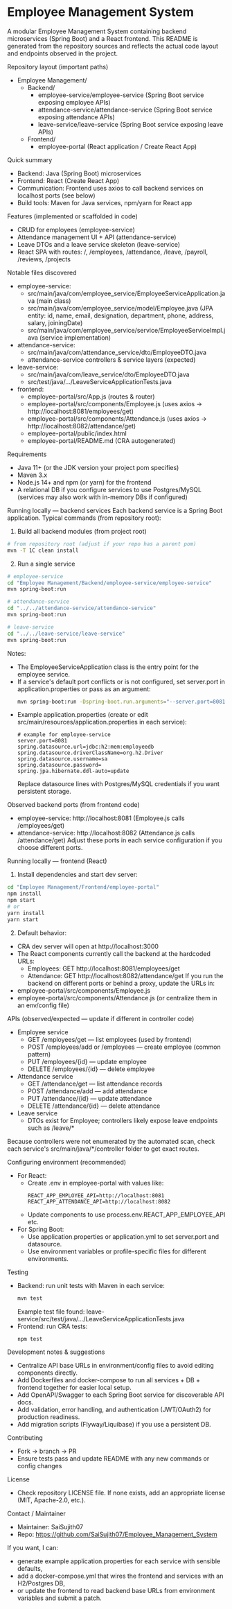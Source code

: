 # Employee Management System

A modular Employee Management System containing backend microservices (Spring Boot) and a React frontend. This README is generated from the repository sources and reflects the actual code layout and endpoints observed in the project.

Repository layout (important paths)
- Employee Management/
  - Backend/
    - employee-service/employee-service (Spring Boot service exposing employee APIs)
    - attendance-service/attendance-service (Spring Boot service exposing attendance APIs)
    - leave-service/leave-service (Spring Boot service exposing leave APIs)
  - Frontend/
    - employee-portal (React application / Create React App)

Quick summary
- Backend: Java (Spring Boot) microservices
- Frontend: React (Create React App)
- Communication: Frontend uses axios to call backend services on localhost ports (see below)
- Build tools: Maven for Java services, npm/yarn for React app

Features (implemented or scaffolded in code)
- CRUD for employees (employee-service)
- Attendance management UI + API (attendance-service)
- Leave DTOs and a leave service skeleton (leave-service)
- React SPA with routes: /, /employees, /attendance, /leave, /payroll, /reviews, /projects

Notable files discovered
- employee-service:
  - src/main/java/com/employee_service/EmployeeServiceApplication.java (main class)
  - src/main/java/com/employee_service/model/Employee.java (JPA entity: id, name, email, designation, department, phone, address, salary, joiningDate)
  - src/main/java/com/employee_service/service/EmployeeServiceImpl.java (service implementation)
- attendance-service:
  - src/main/java/com/attendance_service/dto/EmployeeDTO.java
  - attendance-service controllers & service layers (expected)
- leave-service:
  - src/main/java/com/leave_service/dto/EmployeeDTO.java
  - src/test/java/.../LeaveServiceApplicationTests.java
- frontend:
  - employee-portal/src/App.js (routes & router)
  - employee-portal/src/components/Employee.js (uses axios -> http://localhost:8081/employees/get)
  - employee-portal/src/components/Attendance.js (uses axios -> http://localhost:8082/attendance/get)
  - employee-portal/public/index.html
  - employee-portal/README.md (CRA autogenerated)

Requirements
- Java 11+ (or the JDK version your project pom specifies)
- Maven 3.x
- Node.js 14+ and npm (or yarn) for the frontend
- A relational DB if you configure services to use Postgres/MySQL (services may also work with in-memory DBs if configured)

Running locally — backend services
Each backend service is a Spring Boot application. Typical commands (from repository root):

1. Build all backend modules (from project root)
```bash
# from repository root (adjust if your repo has a parent pom)
mvn -T 1C clean install
```

2. Run a single service
```bash
# employee-service
cd "Employee Management/Backend/employee-service/employee-service"
mvn spring-boot:run

# attendance-service
cd "../../attendance-service/attendance-service"
mvn spring-boot:run

# leave-service
cd "../../leave-service/leave-service"
mvn spring-boot:run
```

Notes:
- The EmployeeServiceApplication class is the entry point for the employee service.
- If a service's default port conflicts or is not configured, set server.port in application.properties or pass as an argument:
  ```bash
  mvn spring-boot:run -Dspring-boot.run.arguments="--server.port=8081"
  ```
- Example application.properties (create or edit src/main/resources/application.properties in each service):
  ```
  # example for employee-service
  server.port=8081
  spring.datasource.url=jdbc:h2:mem:employeedb
  spring.datasource.driverClassName=org.h2.Driver
  spring.datasource.username=sa
  spring.datasource.password=
  spring.jpa.hibernate.ddl-auto=update
  ```
  Replace datasource lines with Postgres/MySQL credentials if you want persistent storage.

Observed backend ports (from frontend code)
- employee-service: http://localhost:8081 (Employee.js calls /employees/get)
- attendance-service: http://localhost:8082 (Attendance.js calls /attendance/get)
Adjust these ports in each service configuration if you choose different ports.

Running locally — frontend (React)
1. Install dependencies and start dev server:
```bash
cd "Employee Management/Frontend/employee-portal"
npm install
npm start
# or
yarn install
yarn start
```

2. Default behavior:
- CRA dev server will open at http://localhost:3000
- The React components currently call the backend at the hardcoded URLs:
  - Employees: GET http://localhost:8081/employees/get
  - Attendance: GET http://localhost:8082/attendance/get
If you run the backend on different ports or behind a proxy, update the URLs in:
- employee-portal/src/components/Employee.js
- employee-portal/src/components/Attendance.js
(or centralize them in an env/config file)

APIs (observed/expected — update if different in controller code)
- Employee service
  - GET /employees/get — list employees (used by frontend)
  - POST /employees/add or /employees — create employee (common pattern)
  - PUT /employees/{id} — update employee
  - DELETE /employees/{id} — delete employee
- Attendance service
  - GET /attendance/get — list attendance records
  - POST /attendance/add — add attendance
  - PUT /attendance/{id} — update attendance
  - DELETE /attendance/{id} — delete attendance
- Leave service
  - DTOs exist for Employee; controllers likely expose leave endpoints such as /leave/*

Because controllers were not enumerated by the automated scan, check each service's src/main/java/*/controller folder to get exact routes.

Configuring environment (recommended)
- For React:
  - Create .env in employee-portal with values like:
    ```
    REACT_APP_EMPLOYEE_API=http://localhost:8081
    REACT_APP_ATTENDANCE_API=http://localhost:8082
    ```
  - Update components to use process.env.REACT_APP_EMPLOYEE_API etc.
- For Spring Boot:
  - Use application.properties or application.yml to set server.port and datasource.
  - Use environment variables or profile-specific files for different environments.

Testing
- Backend: run unit tests with Maven in each service:
  ```bash
  mvn test
  ```
  Example test file found: leave-service/src/test/java/.../LeaveServiceApplicationTests.java
- Frontend: run CRA tests:
  ```bash
  npm test
  ```

Development notes & suggestions
- Centralize API base URLs in environment/config files to avoid editing components directly.
- Add Dockerfiles and docker-compose to run all services + DB + frontend together for easier local setup.
- Add OpenAPI/Swagger to each Spring Boot service for discoverable API docs.
- Add validation, error handling, and authentication (JWT/OAuth2) for production readiness.
- Add migration scripts (Flyway/Liquibase) if you use a persistent DB.

Contributing
- Fork -> branch -> PR
- Ensure tests pass and update README with any new commands or config changes

License
- Check repository LICENSE file. If none exists, add an appropriate license (MIT, Apache-2.0, etc.).

Contact / Maintainer
- Maintainer: SaiSujith07
- Repo: https://github.com/SaiSujith07/Employee_Management_System

If you want, I can:
- generate example application.properties for each service with sensible defaults,
- add a docker-compose.yml that wires the frontend and services with an H2/Postgres DB,
- or update the frontend to read backend base URLs from environment variables and submit a patch.
